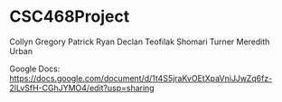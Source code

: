 # CSC468Project

Collyn Gregory
Patrick Ryan
Declan Teofilak
Shomari Turner
Meredith Urban

Google Docs: https://docs.google.com/document/d/1t4S5jraKvOEtXpaVniJJwZq6fz-2lLvSfH-CGhJYMO4/edit?usp=sharing
